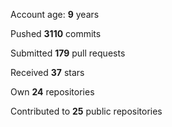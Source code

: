 Account age: **9** years

Pushed **3110** commits

Submitted **179** pull requests

Received **37** stars

Own **24** repositories

Contributed to **25** public repositories

